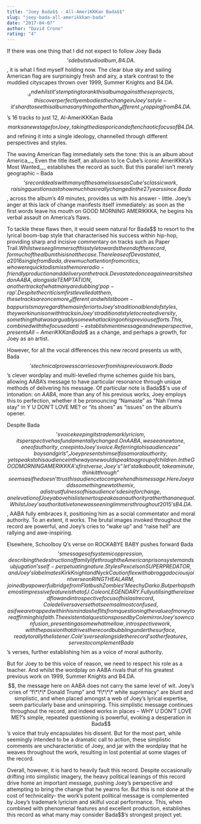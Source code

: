 ```yaml
---
title: "Joey Bada$$ - All-AmeriKKKan Bada$$"
slug: "joey-bada-all-amerikkkan-bada"
date: "2017-04-07"
author: "David Crone"
rating: "4"
---
```


If there was one thing that I did not expect to follow Joey Bada$$’s debut studio album, B4.DA.$$, it is what I find myself holding now. The clear blue sky and sailing American flag are surprisingly fresh and airy, a stark contrast to the muddied cityscapes thrown over 1999, Summer Knights and B4.DA.$$_._ And whilst it’s tempting to rank this album against these projects, this cover perfectly embodies the change in Joey’s style - it’s hard to see this album as anything other than _different._ Dropping from B4.DA.$$’s 16 tracks to just 12, Al-AmeriKKKan Bada$$ marks a new stage for Joey, taking the diasporic and often chaotic focus of B4.DA.$$ and refining it into a single ideology, channelled through different perspectives and styles.

The waving American flag immediately sets the tone: this is an album about America_._ Even the title itself, an allusion to Ice Cube’s iconic AmeriKKKa’s Most Wanted_,_ establishes the record as such. But this parallel isn’t merely geographic – Bada$$’s record deals with many of the same issues as Cube’s classic work, raising questions as to how much has really changed in the 27 years since. Bada$$, across the album’s 49 minutes, provides us with his answer - little. Joey’s anger at this lack of change manifests itself immediately: as soon as the first words leave his mouth on GOOD MORNING AMERIKKKA, he begins his verbal assault on America’s flaws.

To tackle these flaws then, it would seem natural for Bada$$ to resort to the lyrical boom-bap style that characterised his success within hip-hop, providing sharp and incisive commentary on tracks such as Paper Trail$. Whilst we see glimmers of this style towards the end of the record, for much of the album this is not the case. The release of Devastated, a 2016 single from Bada$$, drew much attention from critics, who were quick to dismiss the more radio-friendly production and delivery on the track. Devastated once again rears its head on AABA, alongside TEMPTATION, another track of what many are dubbing ‘pop-rap’. Despite the criticism first levelled at them, these tracks are once more _different_, and whilst boom-bap purists may regard them as inferior to Joey’s traditional blend of styles, they work in unison with tracks in Joey’s traditional style to create diversity, something that was arguably somewhat lacking on his previous efforts. This, combined with the focused anti-establishment message and new perspective, presents All-AmeriKKKan Bada$$ as a change, and perhaps a growth, for Joey as an artist.

However, for all the vocal differences this new record presents us with, Bada$$’s technical prowess carries over from his previous work. Bada$$’s clever wordplay and multi-levelled rhyme schemes guide his bars, allowing AABA’s message to have particular resonance through unique methods of delivering his message. Of particular note is Bada$$'s use of intonation: on _AABA_, more than any of his previous works, Joey employs this to perfection, whether it be pronouncing “Namaste” as "Nah I’mma stay" in Y U DON’T LOVE ME? or “its shoes” as “issues” on the album’s opener.

Despite Bada$$’s voice keeping its trademark lyricism, its perspective has fundamentally changed. On AABA, we see a new tone, one of authority, creep into Joey’s voice. Referring to his audience as “boys and girls”, Joey presents himself as a moral authority, yet speaks to his audience in the way one would speak to a group of children. In the GOOD MORNING AMERIKKKA's first verse, Joey’s “let’s talk about it, take a minute, think it through” seems as if he doesn’t trust his audience to comprehend his message. Here Joey adds something new to the mix, a distrustfulness of his audience’s desire for change, an elevation of Joey above his listener to speak as an authority rather than an equal. Whilst Joey’s authoritative tone was seen in glimmers throughout 2015’s B4.DA.$$, AABA fully embraces it, positioning him as a social commentator and moral authority. To an extent, it works. The brutal images invoked throughout the record are powerful, and Joey’s cries to “wake up” and “raise hell” are rallying and awe-inspiring.

Elsewhere, Schoolboy Q’s verse on ROCKABYE BABY pushes forward Bada$$’s messages of systemic oppression, describing the destruction of family life through the American prison system and subjugation’s self-perpetuating nature. Styles P excels on SUPER PREDATOR, and Joey’s labelmates Kirk Knight and Nyck Caution flex with a braggadocious joint verse on RING THE ALARM, joined by a powerful bridge from Flatbush Zombies’ Meechy Darko. But perhaps the most impressive feature is that of J. Cole on LEGENDARY. Fully utilising the relaxed flow and introspective focus of his last record, Cole delivers a verse that seems almost confused, as if we are trapped within his mind as he flits from questioning the value of money to reaffirming his faith. The existential questions posed by Cole mirror Joey’s own confusion, presenting a somewhat mellow, introspective work, with the passion that drives the record bubbling under the surface, ready to rally the listener. Cole’s verse alongside the record’s other features, serves to complement Bada$$’s verses, further establishing him as a voice of moral authority.

But for Joey to be this voice of reason, we need to respect his role as a teacher. And whilst the wordplay on AABA rivals that of his greatest previous work on 1999, Summer Knights and B4.DA.$$, the message here on AABA does not carry the same level of wit. Joey’s cries of “f\*\*\* Donald Trump” and “f\*\*\* white supremacy” are blunt and simplistic, and when placed amongst a web of Joey’s lyrical expertise, seem particularly base and uninspiring. This simplistic message continues throughout the record, and indeed works in places – WHY U DON’T LOVE ME?’s simple, repeated questioning is powerful, evoking a desperation in Bada$$’s voice that truly encapsulates his dissent. But for the most part, while seemingly intended to be a dramatic call to action, these simplistic comments are uncharacteristic of Joey, and jar with the wordplay that he weaves throughout the work, resulting in lost potential at some stages of the record.

Overall, however, it is hard to heavily fault this record. Despite occasionally drifting into simplistic imagery, the heavy political leanings of this record drive home an important message, pushing Joey’s perspective and attempting to bring the change that he yearns for. But this is not done at the cost of technicality- the work’s potent political message is complemented by Joey’s trademark lyricism and skilful vocal performance. This, when combined with phenomenal features and excellent production, establishes this record as what many may consider Bada$$’s strongest project yet.
